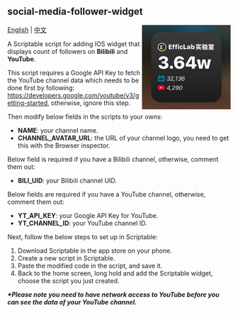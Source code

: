 ## social-media-follower-widget

<img align="right" width="200" src="https://github.com/efficlab/social-media-follower-widget/blob/main/imgs/example.jpeg?raw=true">

<a href="https://github.com/efficlab/social-media-follower-widget/edit/main/README.md">English</a> | <a href="https://github.com/efficlab/social-media-follower-widget/edit/main/README-zh.md">中文</a>

A Scriptable script for adding IOS widget that displays count of followers on **Bilibili** and **YouTube**.

This script requires a Google API Key to fetch the YouTube channel data which needs to be done first by following: https://developers.google.com/youtube/v3/getting-started, otherwise, ignore this step.

Then modify below fields in the scripts to your owns:

- **NAME**: your channel name.
- **CHANNEL_AVATAR_URL**: the URL of your channel logo, you need to get this with the Browser inspector.

Below field is required if you have a Bilibili channel, otherwise, comment them out:

- **BILI_UID**: your Bilibili channel UID.

Below fields are required if you have a YouTube channel, otherwise, comment them out:
  
- **YT_API_KEY**: your Google API Key for YouTube.
- **YT_CHANNEL_ID**: your YouTube channel ID.

Next, follow the below steps to set up in Scriptable:

1. Download Scriptable in the app store on your phone.
2. Create a new script in Scriptable.
3. Paste the modified code in the script, and save it.
4. Back to the home screen, long hold and add the Scriptable widget, choose the script you just created.

***\*Please note you need to have network access to YouTube before you can see the data of your YouTube channel.***


